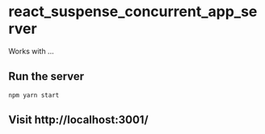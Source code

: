# react_suspense_concurrent_app_server

Works with ...

## Run the server

```
npm yarn start
```

## Visit http://localhost:3001/
